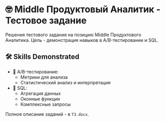 <h1> 🤓 Middle Продуктовый Аналитик - Тестовое задание </h1>

<p>Решения тестового задания на позицию Middle Продуктового Аналитика. Цель - демонстрация навыков в A/B-тестировании и SQL.</p>

<h2> 🛠️ Skills Demonstrated</h2>

<ul>
    <li> 🧪 A/B-тестирование:
        <ul>
            <li>Метрики для анализа</li>
            <li>Статистический анализ и интерпретация</li>
        </ul>
    </li>
    <li> 💽 SQL:
        <ul>
            <li>Агрегация данных</li>
            <li>Оконные функции</li>
            <li>Комплексные запросы</li>
        </ul>
    </li>
</ul>

<p>Полное описание заданий - в <code>ТЗ.docx</code>.</p>
